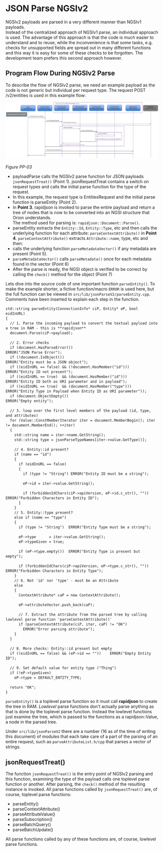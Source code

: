 # JSON Parse NGSIv2

NGSIv2 payloads are parsed in a very different manner than NGSIv1 payloads.  
Instead of the centralized approach of NGSIv1 parse, an individual approach is used.
The advantage of this approach is that the code is much easier to understand and to reuse, while the inconvenience is that some tasks,
e.g. checks for unsupported fields are spread out in many different functions and this way it is easy for some of these checks to be forgotten.
The development team prefers this second approach however.  

## Program Flow During NGSIv2 Parse
To describe the flow of NGSIv2 parse, we need an example payload as the code is not generic but individual per request type.
The request POST /v2/entities is used in this example flow:

<a name='flow-pp-03'></a>
![CACHE REFRESH IMAGE](images/Flow-PP-03.png)

_Figure PP-03_  

* payloadParse calls the NGSIv2 parse function for JSON payloads `jsonRequestTreat()` (Point 1).
    jsonRequestTreat contains a switch on request types and calls the initial parse function for the type of the request.
* In this example, the request type is EntitiesRequest and the initial parse function is parseEntity (Point 2).
* In **Point 3**. rapidjson is invoked to parse the entire payload and return a tree of nodes that is now to be converted into an NGSI structure that Orion understands.  
    The method used for parsing is: `rapidjson::Document::Parse()`.
* parseEntity extracts the `Entity::Id`, `Entity::Type`, etc and then calls the underlying function for each attribute: `parseContextAttribute()` in **Point 4**.
    `parseContextAttribute()` extracts `Attribute::name`, type, etc and then:
* calls the underlying function `parseMetadataVector()` if any metadata are present (Point 5).
* `parseMetadataVector()` calls `parseMetadata()` once for each metadata found in the vector (Point 6)
* After the parse is ready, the NGSI object is verified to be correct by calling the `check()` method for the object (Point 7)

Lets dive into the source code of one important function `parseEntity()`.
To make the example shorter, a fictive function/macro `ERROR` is used here, but the full function can be viewed in `src/lib/jsonParseV2/parseEntity.cpp`.
Comments have been inserted to explain each step in the function.

```
std::string parseEntity(ConnectionInfo* ciP, Entity* eP, bool eidInURL)
{
  // 1. Parse the incoming payload to convert the textual payload into a tree in RAM - this is **rapidjson**
  document.Parse(ciP->payload);

  // 2. Error checks
  if (document.HasParseError())                             ERROR("JSON Parse Error");
  if (!document.IsObject())                                 ERROR("Entity must be a JSON object");
  if ((eidInURL == false) && (!document.HasMember("id")))   ERROR("Entity ID not present");
  if ((eidInURL == true)  && (document.HasMember("id")))    ERROR("Entity ID both as URI parameter and in payload");
  if ((eidInURL == true)  && (document.HasMember("type")))  ERROR("Entity Type in Payload when Entity ID as URI parameter"));
  if (document.ObjectEmpty())                               ERROR("Empty entity");

  // 3. loop over the first level members of the payload (id, type, and attributes)
  for (Value::ConstMemberIterator iter = document.MemberBegin(); iter != document.MemberEnd(); ++iter)
  {
    std::string name = iter->name.GetString();
    std::string type = jsonParseTypeNames[iter->value.GetType()];

    // 4. Entity::id present?
    if (name == "id")
    {
      if (eidInURL == false)
      {
        if (type != "String") ERROR("Entity ID must be a string");

        eP->id = iter->value.GetString();

        if (forbiddenIdChars(ciP->apiVersion, eP->id.c_str(), "")) ERROR("Forbidden Characters in Entity ID");
      }
    }
    // 5. Entity::type present?
    else if (name == "type")
    {
      if (type != "String")  ERROR("Entity Type must be a string");

      eP->type      = iter->value.GetString();
      eP->typeGiven = true;

      if (eP->type.empty())  ERROR("Entity Type is present but empty");

      if (forbiddenIdChars(ciP->apiVersion, eP->type.c_str(), "")) ERROR("Forbidden Characters in Entity Type");
    }
    // 6. Not 'id' nor 'type' - must be an Attribute
    else
    {
      ContextAttribute* caP = new ContextAttribute();
      
      eP->attributeVector.push_back(caP);

      // 7. Extract the attribute from the parsed tree by calling lowlevel parse function 'parseContextAttribute()'
      if (parseContextAttribute(ciP, iter, caP) != "OK")
        ERROR("Error parsing attribute");
    }
  }

  // 8. More checks: Entity::id present but empty
  if ((eidInURL == false) && (eP->id == ""))    ERROR("Empty Entity ID");

  // 9. Set default value for entity type ("Thing")
  if (!eP->typeGiven)
    eP->type = DEFAULT_ENTITY_TYPE;

  return "OK";
}
```

`parseEntity()` is a toplevel parse function so it must call **rapidjson** to create the tree in RAM.
*Lowlevel* parse functions don't actually parse anything as that is done by the toplevel parse function.
Instead the lowlevel functions just examine the tree, which is passed to the functions as a rapidjson::Value, a node in the parsed tree.

Under `src/lib/jsonParseV2` there are a number (16 as of the time of writing this document) of modules that each take care
of a part of the parsing of an entire request, such as `parseAttributeList.h/cpp` that parses a vector of strings.

## jsonRequestTreat()
The function `jsonRequestTreat()` is the entry point of NGSIv2 parsing and this function, examining the type of the payload calls one toplevel parse function or another.
After parsing, the `check()` method of the resulting instance is invoked.
All parse functions called by `jsonRequestTreat()` are, of course, toplevel parse functions:

* parseEntity()
* parseContextAttribute()
* parseAttributeValue()
* parseSubscription()
* parseBatchQuery()
* parseBatchUpdate()

All parse functions called by any of these functions are, of course, lowlevel parse	functions.

